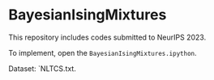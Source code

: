 # BayesianIsingMixtures
This repository includes codes submitted to NeurIPS 2023.

To implement, open the `BayesianIsingMixtures.ipython`.

Dataset: `NLTCS.txt.
